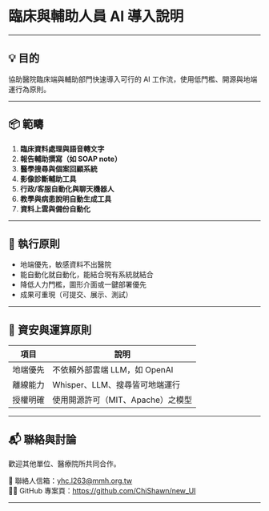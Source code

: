 # 臨床與輔助人員 AI 導入說明
---

## 💡 目的

協助醫院臨床端與輔助部門快速導入可行的 AI 工作流，使用低門檻、開源與地端運行為原則。

---

## 📦 範疇

1. **臨床資料處理與語音轉文字**
2. **報告輔助撰寫（如 SOAP note）**
3. **醫學搜尋與個案回顧系統**
4. **影像診斷輔助工具**
5. **行政/客服自動化與聊天機器人**
6. **教學與病患說明自動生成工具**
7. **資料上雲與備份自動化**

---

## 🚀 執行原則

- 地端優先，敏感資料不出醫院
- 能自動化就自動化，能結合現有系統就結合
- 降低人力門檻，圖形介面或一鍵部署優先
- 成果可重現（可提交、展示、測試）

---

## 🔐 資安與運算原則

| 項目         | 說明 |
|--------------|------|
| 地端優先     | 不依賴外部雲端 LLM，如 OpenAI |
| 離線能力     | Whisper、LLM、搜尋皆可地端運行 |
| 授權明確     | 使用開源許可（MIT、Apache）之模型 |

---

## 📬 聯絡與討論

歡迎其他單位、醫療院所共同合作。

📨 聯絡人信箱：yhc.l263@mmh.org.tw  
🧑‍💻 GitHub 專案頁：<https://github.com/ChiShawn/new_UI>

---
